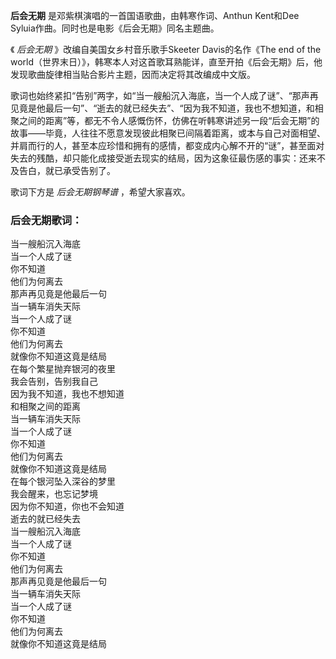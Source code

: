 

**后会无期** 是邓紫棋演唱的一首国语歌曲，由韩寒作词、Anthun Kent和Dee Syluia作曲。同时也是电影《后会无期》同名主题曲。

  
《 _后会无期_ 》改编自美国女乡村音乐歌手Skeeter Davis的名作《The end of the
world（世界末日）》，韩寒本人对这首歌耳熟能详，直至开拍《后会无期》后，他发现歌曲旋律相当贴合影片主题，因而决定将其改编成中文版。

  
歌词也始终紧扣“告别”两字，如“当一艘船沉入海底，当一个人成了谜”、“那声再见竟是他最后一句”、“逝去的就已经失去”、“因为我不知道，我也不想知道，和相聚之间的距离”等，都无不令人感慨伤怀，仿佛在听韩寒讲述另一段“后会无期”的故事——毕竟，人往往不愿意发现彼此相聚已间隔着距离，或本与自己对面相望、并肩而行的人，甚至本应珍惜和拥有的感情，都变成内心解不开的“谜”，甚至面对失去的残酷，却只能化成接受逝去现实的结局，因为这象征最伤感的事实：还来不及告白，就已承受告别了。

  
歌词下方是 _后会无期钢琴谱_ ，希望大家喜欢。

### 后会无期歌词：

当一艘船沉入海底  
当一个人成了谜  
你不知道  
他们为何离去  
那声再见竟是他最后一句  
当一辆车消失天际  
当一个人成了谜  
你不知道  
他们为何离去  
就像你不知道这竟是结局  
在每个繁星抛弃银河的夜里  
我会告别，告别我自己  
因为我不知道，我也不想知道  
和相聚之间的距离  
当一辆车消失天际  
当一个人成了谜  
你不知道  
他们为何离去  
就像你不知道这竟是结局  
在每个银河坠入深谷的梦里  
我会醒来，也忘记梦境  
因为你不知道，你也不会知道  
逝去的就已经失去  
当一艘船沉入海底  
当一个人成了谜  
你不知道  
他们为何离去  
那声再见竟是他最后一句  
当一辆车消失天际  
当一个人成了谜  
你不知道  
他们为何离去  
就像你不知道这竟是结局

